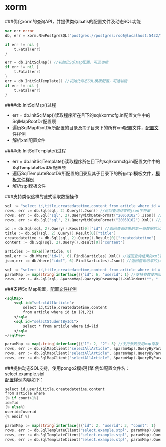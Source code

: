 # xorm

###优化xorm的查询API，并提供类似ibatis的配置文件及动态SQL功能

```go
var err error
db, err = xorm.NewPostgreSQL("postgres://postgres:root@localhost:5432/testdb?sslmode=disable")

if err != nil {
	t.Fatal(err)
}

err = db.InitSqlMap() //初始化SqlMap配置，可选功能
if err != nil {
	t.Fatal(err)
}
err = db.InitSqlTemplate() //初始化动态SQL模板配置，可选功能
if err != nil {
	t.Fatal(err)
}
```
####db.InitSqlMap()过程
* err = db.InitSqlMap()读取程序所在目下的sql/xormcfg.ini配置文件中的SqlMapRootDir配置项
* 遍历SqlMapRootDir所配置的目录及其子目录下的所有xml配置文件，<a href="https://github.com/xormplus/xorm/blob/master/test/sql/oracle/studygolang.xml">配置文件样例 </a>
* 解析xml配置文件

####db.InitSqlTemplate()过程
* err = db.InitSqlTemplate()读取程序所在目下的sql/xormcfg.ini配置文件中的SqlTemplateRootDir配置项
* 遍历SqlTemplateRootDir所配置的目录及其子目录下的所有stpl模板文件，<a href="https://github.com/xormplus/xorm/blob/master/test/sql/oracle/select.example.stpl">模板文件样例</a>
* 解析stpl模板文件


###支持类似这样的链式读取数据操作
```go
sql := "select id,title,createdatetime,content from article where id = ?"
rows, err := db.Sql(sql, 2).Query().Json() //返回查询结果的json字符串
rows, err := db.Sql("sql", 2).QueryWithDateFormat("20060102").Json() //返回查询结果的json字符串，并支持格式化日期
rows, err := db.Sql("sql", 2).QueryWithDateFormat("20060102").Xml() //返回查询结果的xml字符串，并支持格式化日期

id := db.Sql(sql, 2).Query().Result[0]["id"] //返回查询结果的第一条数据的id列的值
title := db.Sql(sql, 2).Query().Result[0]["title"]
createdatetime := db.Sql(sql, 2).Query().Result[0]["createdatetime"]
content := db.Sql(sql, 2).Query().Result[0]["content"]

articles := make([]Article, 0)
xml,err := db.Where("id=?", 6).Find(&articles).Xml() //返回查询结果的xml字符串
json,err := db.Where("id=?", 6).Find(&articles).Json() //返回查询结果的json字符串

sql := "select id,title,createdatetime,content from article where id = ?id and userid=?userid"
paramMap := map[string]interface{}{"id": 6, "userid": 1} //支持参数使用map存放
rows, err := db.Sql(sql, &paramMap).QueryByParamMap().XmlIndent("", "  ", "article")
```

###支持SqlMap配置，<a href="https://github.com/xormplus/xorm/blob/master/test/sql/oracle/studygolang.xml">配置文件样例 </a>
```xml
<sqlMap>
	<sql id="selectAllArticle">
		select id,title,createdatetime,content 
		from article where id in (?1,?2)
	</sql>
	<sql id="selectStudentById1">
		select * from article where id=?id
	</sql>
</sqlMap>
```

```go
paramMap := map[string]interface{}{"1": 2, "2": 5} //支持参数使用map存放
rows, err := db.SqlMapClient("selectAllArticle", &paramMap).QueryByParamMap().Xml() //返回查询结果的xml字符串
rows, err := db.SqlMapClient("selectAllArticle", &paramMap).QueryByParamMap().Json() //返回查询结果的json字符串
rows, err := db.SqlMapClient("selectAllArticle", &paramMap).QueryByParamMapWithDateFormat("2006/01/02").XmlIndent("", "  ", "article") //返回查询结果格式化的xml字符串，并支持格式化日期
```
###提供动态SQL支持，使用pongo2模板引擎
例如配置文件名：select.example.stpl</br>
<a href="https://github.com/xormplus/xorm/blob/master/test/sql/oracle/select.example.stpl">配置样例</a>内容如下：
```java
select id,userid,title,createdatetime,content 
from article where  
{% if count>1%}
id=?id
{% else%}
userid=?userid
{% endif %}
```
```go
paramMap := map[string]interface{}{"id": 2, "userid": 3, "count": 1}
rows, err := db.SqlTemplateClient("select.example.stpl", paramMap).QueryByParamMap().Json()
rows, err := db.SqlTemplateClient("select.example.stpl", paramMap).QueryByParamMapWithDateFormat("2006/01/02").Json()
rows, err := db.SqlTemplateClient("select.example.stpl", paramMap).QueryByParamMapWithDateFormat("2006/01/02").XmlIndent("", "  ", "article")
```
